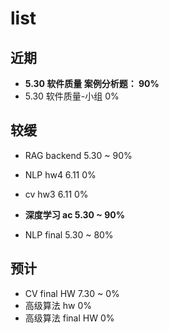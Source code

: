 # list

## 近期



- **5.30             软件质量   案例分析题：                                   90%**
- 5.30              软件质量-小组                                                         0%



## 较缓



- RAG              backend        5.30  ~                                            90%

- NLP               hw4                6.11                                                     0%
- cv                   hw3                 6.11                                                     0%

- **深度学习     ac                    5.30  ~                                            90%**
- NLP               final                5.30  ~                                            80%





## 预计

- CV         	final  HW      7.30  ~                                               0%
- 高级算法     hw                                                                               0%
- 高级算法     final  HW                                                                  0%
